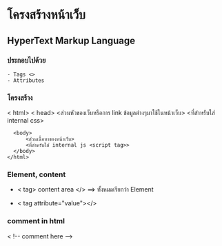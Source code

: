 # <HTML> โครงสร้างหน้าเว็บ

## HyperText Markup Language

### ประกอบไปด้วย 
    - Tags <>
    - Attributes

### โครงสร้าง
  <html>
    < html>
      < head>
          <ส่วนหัวของเว็บหรือการ link ข้อมูลต่างๆมาใช้ในหน้าเว็บ>
          <ที่สำหรับใส่ internal css>
      </head>

      <body>
          <ส่วนเนื้อหาของหน้าเว็บ>
          <ที่สำหรับใส่ internal js <script tag>>
      </body>
    </html>

  </html>

### Element, content
  - < tag> content area </> ==> ทั้งหมดเรียกว่า Element

  - < tag attribute="value"></>

### comment in html
  < !--
  comment here 
  -->